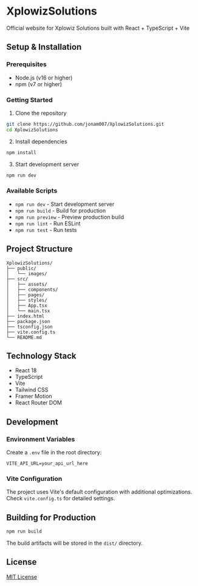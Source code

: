 # XplowizSolutions

Official website for Xplowiz Solutions built with React + TypeScript + Vite

## Setup & Installation

### Prerequisites
- Node.js (v16 or higher)
- npm (v7 or higher)

### Getting Started

1. Clone the repository
```bash
git clone https://github.com/jonam007/XplowizSolutions.git
cd XplowizSolutions
```

2. Install dependencies
```bash
npm install
```

3. Start development server
```bash
npm run dev
```

### Available Scripts

- `npm run dev` - Start development server
- `npm run build` - Build for production
- `npm run preview` - Preview production build
- `npm run lint` - Run ESLint
- `npm run test` - Run tests

## Project Structure

```
XplowizSolutions/
├── public/
│   └── images/
├── src/
│   ├── assets/
│   ├── components/
│   ├── pages/
│   ├── styles/
│   ├── App.tsx
│   └── main.tsx
├── index.html
├── package.json
├── tsconfig.json
├── vite.config.ts
└── README.md
```

## Technology Stack

- React 18
- TypeScript
- Vite
- Tailwind CSS
- Framer Motion
- React Router DOM

## Development

### Environment Variables

Create a `.env` file in the root directory:

```env
VITE_API_URL=your_api_url_here
```

### Vite Configuration

The project uses Vite's default configuration with additional optimizations. Check `vite.config.ts` for detailed settings.

## Building for Production

```bash
npm run build
```

The build artifacts will be stored in the `dist/` directory.

## License

[MIT License](LICENSE)